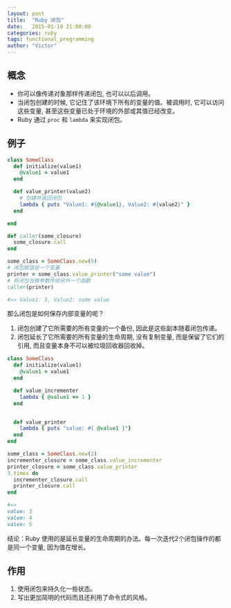 ```yaml
---
layout: post
title:  "Ruby 闭包"
date:   2015-01-19 21:00:00
categories: ruby
tags: functional_programming
author: "Victor"
---
```


## 概念

* 你可以像传递对象那样传递闭包, 也可以以后调用。
* 当闭包创建的时候, 它记住了该环境下所有的变量的值。被调用时, 它可以访问这些变量, 甚至这些变量已处于环境的外部或其值已经改变。
* Ruby 通过 ``proc`` 和 ``lambda`` 来实现闭包。

## 例子

```ruby
class SomeClass
  def initialize(value1)
    @value1 = value1
  end

  def value_printer(value2)
    # 创建并返回闭包
    lambda { puts "Value1: #{@value1}, Value2: #{value2}" }
  end

end

def caller(some_closure)
  some_closure.call
end

some_class = SomeClass.new(5)
# 闭包赋值给一个变量
printer = some_class.value_printer("some value")
# 将闭包当做参数传给另外一个函数
caller(printer)

#=> Value1: 5, Value2: some value
```

那么闭包是如何保存内部变量的呢？

1. 闭包创建了它所需要的所有变量的一个备份, 因此是这些副本随着闭包传递。
2. 闭包延长了它所需要的所有变量的生命周期, 没有复制变量, 而是保留了它们的引用, 而且变量本身不可以被垃圾回收器回收掉。

```ruby
class SomeClass
  def initialize(value1)
    @value1 = value1
  end

  def value_incrementer
    lambda { @value1 += 1 }
  end


  def value_printer
    lambda { puts "value: #{ @value1 }"}
  end
end

some_class = SomeClass.new(2)
incrementer_closure = some_class.value_incrementer
printer_closure = some_class.value_printer
3.times do
  incrementer_closure.call
  printer_closure.call
end

#=>
value: 3
value: 4
value: 5
```

结论：Ruby 使用的是延长变量的生命周期的办法。每一次迭代2个闭包操作的都是同一个变量, 因为值在增长。

## 作用

1. 使用闭包来持久化一些状态。
2. 写出更加简明的代码而且还利用了命令式的风格。
